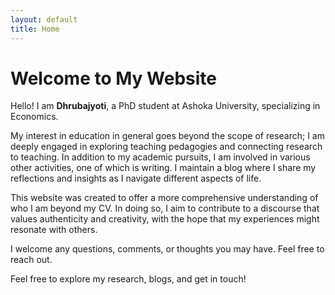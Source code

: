 ```yaml
---
layout: default
title: Home
---
```


# Welcome to My Website

Hello! I am **Dhrubajyoti**, a PhD student at Ashoka University, specializing in Economics.

My interest in education in general goes beyond the scope of research; I am deeply engaged in exploring teaching pedagogies and connecting research to teaching. In addition to my academic pursuits, I am involved in various other activities, one of which is writing. I maintain a blog where I share my reflections and insights as I navigate different aspects of life.

This website was created to offer a more comprehensive understanding of who I am beyond my CV. In doing so, I aim to contribute to a discourse that values authenticity and creativity, with the hope that my experiences might resonate with others.

I welcome any questions, comments, or thoughts you may have. Feel free to reach out.

Feel free to explore my research, blogs, and get in touch!

